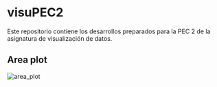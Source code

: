# visuPEC2
Este repositorio contiene los desarrollos preparados para la PEC 2 de la asignatura de visualización de datos.


## Area plot
![area_plot](https://user-images.githubusercontent.com/97030334/235984760-990faf02-ac29-4b23-a189-f855928e6af5.gif)
